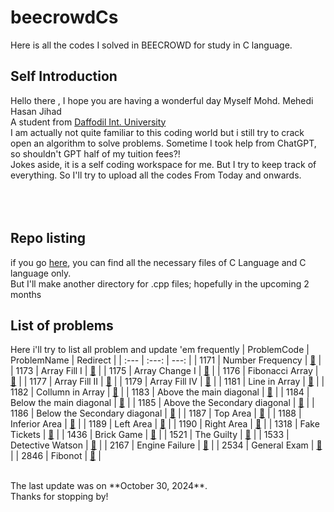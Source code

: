 # beecrowdCs
Here is all the codes I solved in BEECROWD for study in C language.
## Self Introduction
Hello there , I hope you are having a wonderful day
Myself Mohd. Mehedi Hasan Jihad</br>
A student from [Daffodil Int. University](https://daffodilvarsity.edu.bd/)
</br> I am actually not quite familiar to this coding world but i still try to crack open an algorithm to solve problems. Sometime I took help from ChatGPT, so shouldn't GPT half of my tuition fees?!</br>
Jokes aside, it is a self coding workspace for me. But I try to keep track of everything. So I'll try to upload all the codes From Today and onwards.</br>
</br>
</br>
</br>
## Repo listing
if you go [here](FIles), you can find all the necessary files of C Language and C language only.</br>
But I'll make another directory for .cpp files; hopefully in the upcoming 2 months</br>

## List of problems
Here i'll try to list all problem and update 'em frequently
| ProblemCode | ProblemName | Redirect |
| :---         |     :---:      |          ---: |
| 1171   | Number Frequency  | [📌](FIles/1171.c)  |
| 1173     | Array Fill I       |  [📌](FIles/1173.c)     |
| 1175     | Array Change I       | [📌](FIles/1175.c)      |
| 1176     | Fibonacci Array | [📌](FIles/1176.c)      |
| 1177     | Array Fill II       | [📌](FIles/1177.c)      |
| 1179     | Array Fill IV       | [📌](FIles/1179.c)      |
| 1181     | Line in Array       | [📌](FIles/1181.c)      |
| 1182     |  Collumn in Array      | [📌](FIles/1182.c)      |
| 1183     | Above the main diagonal       | [📌](FIles/1183.c)      |
| 1184     | Below the main diagonal       | [📌](FIles/1184.c)      |
| 1185     | Above the Secondary diagonal       | [📌](FIles/1185.c)      |
| 1186     | Below the Secondary diagonal | [📌](FIles/1186.c)      |
| 1187     | Top Area       | [📌](FIles/1187.c)      |
| 1188     | Inferior Area       | [📌](FIles/1188.c)      |
| 1189     | Left Area       | [📌](FIles/1189.c)      |
| 1190     | Right Area       | [📌](FIles/1190.c)     |
| 1318     | Fake Tickets       | [📌](FIles/1318.c)      |
| 1436     | Brick Game       | [📌](FIles/1436.c)      |
| 1521     | The Guilty       | [📌](FIles/1521.c)      |
| 1533     | Detective Watson       | [📌](FIles/1533.c)      |
| 2167     | Engine Failure       | [📌](FIles/2167.c)      |
| 2534     | General Exam       | [📌](FIles/2534.c)      |
| 2846     | Fibonot       | [📌](FIles/2846.c)      |


</br>
The last update was on **October 30, 2024**. </br>
Thanks for stopping by!

